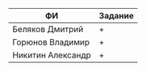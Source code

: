 | ФИ                        | Задание    |
| --------------------------|------------|
| Беляков Дмитрий           |+           |
| Горюнов Владимир          |+           |
| Никитин Александр	    |+	         |

